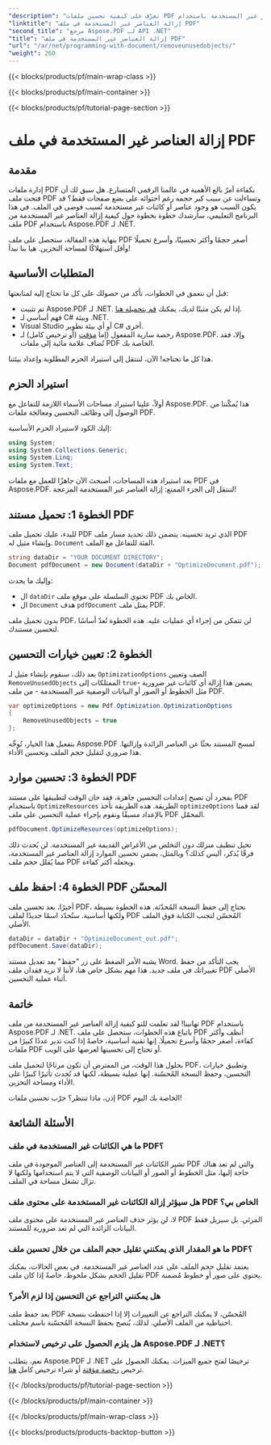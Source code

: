 ```yaml
---
"description": "تعرّف على كيفية تحسين ملفات PDF بإزالة العناصر غير المستخدمة باستخدام Aspose.PDF لـ .NET. دليل خطوة بخطوة لتقليل حجم الملف وتحسين الأداء."
"linktitle": "إزالة العناصر غير المستخدمة في ملف PDF"
"second_title": "مرجع Aspose.PDF لـ API .NET"
"title": "إزالة العناصر غير المستخدمة في ملف PDF"
"url": "/ar/net/programming-with-document/removeunusedobjects/"
"weight": 260
---
```


{{< blocks/products/pf/main-wrap-class >}}

{{< blocks/products/pf/main-container >}}

{{< blocks/products/pf/tutorial-page-section >}}

# إزالة العناصر غير المستخدمة في ملف PDF

## مقدمة

إدارة ملفات PDF بكفاءة أمرٌ بالغ الأهمية في عالمنا الرقمي المتسارع. هل سبق لك أن فتحت ملف PDF وتساءلت عن سبب كبر حجمه رغم احتوائه على بضع صفحات فقط؟ قد يكون السبب هو وجود عناصر أو كائنات غير مستخدمة تُسبب فوضى في الملف. في هذا البرنامج التعليمي، سأرشدك خطوة بخطوة حول كيفية إزالة العناصر غير المستخدمة من ملف PDF باستخدام Aspose.PDF لـ .NET. 

بنهاية هذه المقالة، ستحصل على ملف PDF أصغر حجمًا وأكثر تحسينًا، وأسرع تحميلًا وأقل استهلاكًا لمساحة التخزين. هيا بنا نبدأ!

## المتطلبات الأساسية

قبل أن نتعمق في الخطوات، تأكد من حصولك على كل ما تحتاج إليه لمتابعتها:

- تم تثبيت Aspose.PDF لـ .NET. إذا لم يكن مثبتًا لديك، يمكنك [قم بتحميله هنا](https://releases.aspose.com/pdf/net/).
- فهم أساسي لـ C# وبيئة .NET.
- Visual Studio أو أي بيئة تطوير C# أخرى.
- رخصة سارية المفعول (إما [مؤقت](https://purchase.aspose.com/temporary-license/) (أو ترخيص كامل) لـ Aspose.PDF. وإلا، فقد تُضاف علامة مائية إلى ملفات PDF الخاصة بك.
  
هذا كل ما تحتاجه! الآن، لننتقل إلى استيراد الحزم المطلوبة وإعداد بيئتنا.

## استيراد الحزم

أولاً، علينا استيراد مساحات الأسماء اللازمة للتفاعل مع Aspose.PDF. هذا يُمكّننا من الوصول إلى وظائف التحسين ومعالجة ملفات PDF.

إليك الكود لاستيراد الحزم الأساسية:

```csharp
using System;
using System.Collections.Generic;
using System.Linq;
using System.Text;
```

بعد استيراد هذه المساحات، أصبحتَ الآن جاهزًا للعمل مع ملفات PDF في Aspose.PDF. لننتقل إلى الجزء الممتع: إزالة العناصر غير المستخدمة المزعجة!

## الخطوة 1: تحميل مستند PDF

للبدء، عليك تحميل ملف PDF الذي تريد تحسينه. يتضمن ذلك تحديد مسار ملف PDF وإنشاء مثيل له. `Document` الفئة للتفاعل مع الملف.

```csharp
string dataDir = "YOUR DOCUMENT DIRECTORY";
Document pdfDocument = new Document(dataDir + "OptimizeDocument.pdf");
```

وإليك ما يحدث:
- ال `dataDir` تحتوي السلسلة على موقع ملف PDF الخاص بك.
- ال `Document` هدف `pdfDocument` يمثل ملف PDF.

بدون تحميل ملف PDF، لن تتمكن من إجراء أي عمليات عليه. هذه الخطوة تُعدّ أساسًا لتحسين مستندك.

## الخطوة 2: تعيين خيارات التحسين

بعد ذلك، سنقوم بإنشاء مثيل لـ `OptimizationOptions` الصف وتعيين `RemoveUnusedObjects` الممتلكات إلى `true`يضمن هذا إزالة أي كائنات غير ضرورية - مثل الخطوط أو الصور أو البيانات الوصفية غير المستخدمة - من ملف PDF.

```csharp
var optimizeOptions = new Pdf.Optimization.OptimizationOptions
{
    RemoveUnusedObjects = true
};
```

بتفعيل هذا الخيار، تُوجِّه Aspose.PDF لمسح المستند بحثًا عن العناصر الزائدة وإزالتها. هذا ضروري لتقليل حجم الملف وتحسين الأداء.

## الخطوة 3: تحسين موارد PDF

بمجرد أن تصبح إعدادات التحسين جاهزة، فقد حان الوقت لتطبيقها على مستند PDF باستخدام `OptimizeResources` الطريقة. هذه الطريقة تأخذ `optimizeOptions` لقد قمنا بالإعداد مسبقًا ونقوم بإجراء عملية التحسين على ملف PDF المحمّل.

```csharp
pdfDocument.OptimizeResources(optimizeOptions);
```

تخيل تنظيف منزلك دون التخلص من الأغراض القديمة غير المستخدمة. لن يُحدث ذلك فرقًا يُذكر، أليس كذلك؟ وبالمثل، يضمن تحسين الموارد إزالة العناصر غير المستخدمة، مما يُقلل حجم ملف PDF ويجعله أكثر كفاءة.

## الخطوة 4: احفظ ملف PDF المحسّن

أخيرًا، بعد تحسين ملف PDF، نحتاج إلى حفظ النسخة المُحدّثة. هذه الخطوة بسيطة ولكنها أساسية. ستُحدّد اسمًا جديدًا لملف PDF المُحسّن لتجنب الكتابة فوق الملف الأصلي.

```csharp
dataDir = dataDir + "OptimizeDocument_out.pdf";
pdfDocument.Save(dataDir);
```

يشبه الأمر الضغط على زر "حفظ" بعد تعديل مستند Word. يجب التأكد من حفظ تغييراتك في ملف جديد. هذا مهم بشكل خاص هنا، لأننا لا نريد فقدان ملف PDF الأصلي أثناء عملية التحسين.

## خاتمة

تهانينا! لقد تعلمت للتو كيفية إزالة العناصر غير المستخدمة من ملف PDF باستخدام Aspose.PDF لـ .NET. باتباع هذه الخطوات، ستحصل على ملف PDF أنظف وأكثر كفاءة، أصغر حجمًا وأسرع تحميلًا. إنها تقنية أساسية، خاصةً إذا كنت تدير عددًا كبيرًا من ملفات PDF أو تحتاج إلى تحسينها لعرضها على الويب.

بحلول هذا الوقت، من المفترض أن تكون مرتاحًا لتحميل ملف PDF، وتطبيق خيارات التحسين، وحفظ النسخة المُحسّنة. إنها عملية بسيطة، لكنها قد تُحدث تأثيرًا كبيرًا على الأداء ومساحة التخزين.

إذن، ماذا تنتظر؟ جرّب تحسين ملفات PDF الخاصة بك اليوم!

## الأسئلة الشائعة

### ما هي الكائنات غير المستخدمة في ملف PDF؟
تشير الكائنات غير المستخدمة إلى العناصر الموجودة في ملف PDF والتي لم تعد هناك حاجة إليها، مثل الخطوط أو الصور أو البيانات الوصفية التي لا يتم استخدامها ولكنها لا تزال تشغل مساحة في الملف.

### هل سيؤثر إزالة الكائنات غير المستخدمة على محتوى ملف PDF الخاص بي؟
لا، لن يؤثر حذف العناصر غير المستخدمة على محتوى ملف PDF المرئي. بل سيزيل فقط البيانات الزائدة التي لم تعد ضرورية للمستند.

### ما هو المقدار الذي يمكنني تقليل حجم الملف من خلال تحسين ملف PDF؟
يعتمد تقليل حجم الملف على عدد العناصر غير المستخدمة. في بعض الحالات، يمكنك تقليل الحجم بشكل ملحوظ، خاصةً إذا كان ملف PDF يحتوي على صور أو خطوط مُضمنة.

### هل يمكنني التراجع عن التحسين إذا لزم الأمر؟
بعد حفظ ملف PDF المُحسّن، لا يمكنك التراجع عن التغييرات إلا إذا احتفظت بنسخة احتياطية من الملف الأصلي. لذلك، يُنصح بحفظ النسخة المُحسّنة باسم مختلف.

### هل يلزم الحصول على ترخيص لاستخدام Aspose.PDF لـ .NET؟
نعم، يتطلب Aspose.PDF لـ .NET ترخيصًا لفتح جميع الميزات. يمكنك الحصول على ترخيص [رخصة مؤقتة](https://purchase.aspose.com/temporary-license/) أو شراء ترخيص كامل [هنا](https://purchase.aspose.com/buy).

{{< /blocks/products/pf/tutorial-page-section >}}

{{< /blocks/products/pf/main-container >}}

{{< /blocks/products/pf/main-wrap-class >}}

{{< blocks/products/products-backtop-button >}}